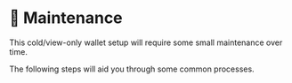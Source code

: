 # 🔨 Maintenance
This cold/view-only wallet setup will require some small maintenance over time.

The following steps will aid you through some common processes.
